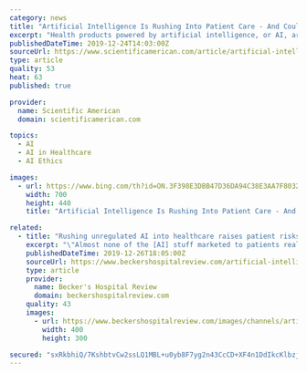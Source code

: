 ```yaml
---
category: news
title: "Artificial Intelligence Is Rushing Into Patient Care - And Could Raise Risks"
excerpt: "Health products powered by artificial intelligence, or AI, are streaming into our lives, from virtual doctor apps to wearable sensors and drugstore chatbots. IBM boasted that its AI could “outthink cancer.” Others say computer systems that read X-rays will make radiologists obsolete. “There’s nothing that I’ve seen in my 30-plus years ..."
publishedDateTime: 2019-12-24T14:03:00Z
sourceUrl: https://www.scientificamerican.com/article/artificial-intelligence-is-rushing-into-patient-care-and-could-raise-risks/
type: article
quality: 53
heat: 63
published: true

provider:
  name: Scientific American
  domain: scientificamerican.com

topics:
  - AI
  - AI in Healthcare
  - AI Ethics

images:
  - url: https://www.bing.com/th?id=ON.3F398E3DBB47D36DA94C38E3AA7F8032
    width: 700
    height: 440
    title: "Artificial Intelligence Is Rushing Into Patient Care - And Could Raise Risks"

related:
  - title: "Rushing unregulated AI into healthcare raises patient risks: 'I don't think we want to fail fast'"
    excerpt: "\"Almost none of the [AI] stuff marketed to patients really works,\" Ezekiel Emanuel, MD, PhD, professor of medical ethics and health policy at Philadelphia-based University of Pennsylvania's Perelman School of Medicine, told the news outlets. To avoid the potentially disastrous consequences of ineffective AI, the FDA will need to implement more ..."
    publishedDateTime: 2019-12-26T18:05:00Z
    sourceUrl: https://www.beckershospitalreview.com/artificial-intelligence/rushing-unregulated-ai-into-healthcare-raises-patient-risks-i-don-t-think-we-want-to-fail-fast.html
    type: article
    provider:
      name: Becker's Hospital Review
      domain: beckershospitalreview.com
    quality: 43
    images:
      - url: https://www.beckershospitalreview.com/images/channels/artificial-intelligence/1.jpg
        width: 400
        height: 300

secured: "sxRkbhiQ/7KshbtvCw2ssLQ1MBL+u0yb8F7yg2n43CcCD+XF4n1DdIkcKlbzjwh845ZSOXxQTQwwwg9Mlp/qphwr7HCm5aBn8+9nJA6k6L6PDk6kPng67JguOGxFZtj5kzCptRwSI3UTUx8IeAiDJibyHHMJYicyVzwtY19KxvYZx1zeqUomy1646LkYHDmAhzx341ToeSxBeZw2y1ySshMbjls2XH8mXzWyywjabWIDN5UytzQjbOGbDfqzMrXtjnDFo65NHx/zMUzWxK5hew==;/E7qkRbby82/dgB8z66sOg=="
---
```


